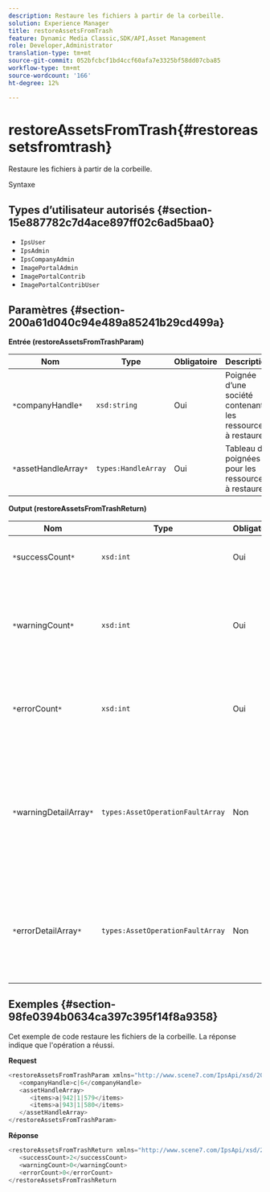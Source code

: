 ```yaml
---
description: Restaure les fichiers à partir de la corbeille.
solution: Experience Manager
title: restoreAssetsFromTrash
feature: Dynamic Media Classic,SDK/API,Asset Management
role: Developer,Administrator
translation-type: tm+mt
source-git-commit: 052bfcbcf1bd4ccf60afa7e3325bf58dd07cba85
workflow-type: tm+mt
source-wordcount: '166'
ht-degree: 12%

---
```



# restoreAssetsFromTrash{#restoreassetsfromtrash}

Restaure les fichiers à partir de la corbeille.

Syntaxe

## Types d’utilisateur autorisés {#section-15e887782c7d4ace897ff02c6ad5baa0}

* `IpsUser`
* `IpsAdmin`
* `IpsCompanyAdmin`
* `ImagePortalAdmin`
* `ImagePortalContrib`
* `ImagePortalContribUser`

## Paramètres {#section-200a61d040c94e489a85241b29cd499a}

**Entrée (restoreAssetsFromTrashParam)**

| Nom | Type | Obligatoire | Description |
|---|---|---|---|
| `*`companyHandle`*` | `xsd:string` | Oui | Poignée d’une société contenant les ressources à restaurer. |
| `*`assetHandleArray`*` | `types:HandleArray` | Oui | Tableau de poignées pour les ressources à restaurer. |

**Output (restoreAssetsFromTrashReturn)**

| Nom | Type | Obligatoire | Description |
|---|---|---|---|
| `*`successCount`*` | `xsd:int` | Oui | Nombre de fichiers supprimés de la corbeille. |
| `*`warningCount`*` | `xsd:int` | Oui | Nombre d’avertissements générés lorsque l’opération tentait de restaurer des ressources à partir de la corbeille. |
| `*`errorCount`*` | `xsd:int` | Oui | Nombre d’erreurs générées lors de la tentative de restauration de fichiers à partir de la corbeille. |
| `*`warningDetailArray`*` | `types:AssetOperationFaultArray` | Non | Tableau des détails associés aux ressources qui ont généré des avertissements lorsque l’opération tentait de restaurer des ressources à partir de la corbeille. |
| `*`errorDetailArray`*` | `types:AssetOperationFaultArray` | Non | Tableau des détails associés aux actifs qui ont généré des erreurs lorsque l’opération tentait de restaurer des actifs à partir de la corbeille. |

## Exemples {#section-98fe0394b0634ca397c395f14f8a9358}

Cet exemple de code restaure les fichiers de la corbeille. La réponse indique que l&#39;opération a réussi.

**Request**

```java
<restoreAssetsFromTrashParam xmlns="http://www.scene7.com/IpsApi/xsd/2008-01-15">
   <companyHandle>c|6</companyHandle>
   <assetHandleArray>
      <items>a|942|1|579</items>
      <items>a|943|1|580</items>
   </assetHandleArray>
</restoreAssetsFromTrashParam>
```

**Réponse**

```java
<restoreAssetsFromTrashReturn xmlns="http://www.scene7.com/IpsApi/xsd/2008-01-15">
   <successCount>2</successCount>
   <warningCount>0</warningCount>
   <errorCount>0</errorCount>
</restoreAssetsFromTrashReturn
```

